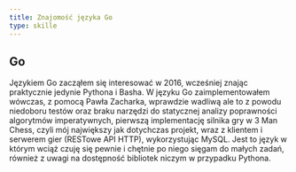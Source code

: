 ```yaml
---
title: Znajomość języka Go
type: skille
---
```


## Go<a name="golang"></a>

Językiem Go zacząłem się interesować w 2016, 
wcześniej znając praktycznie jedynie Pythona i Basha.
W języku Go zaimplementowałem wówczas, z pomocą Pawła Zacharka,
wprawdzie wadliwą ale
to z powodu niedoboru testów oraz braku narzędzi do
statycznej analizy poprawności algorytmów imperatywnych,
pierwszą implementację silnika gry w 3 Man Chess, czyli mój
największy jak dotychczas projekt,
wraz z klientem i serwerem gier (RESTowe API HTTP),
wykorzystując MySQL. Jest to język w którym wciąż
czuję się pewnie i chętnie po niego sięgam do małych zadań,
również z uwagi na dostępność bibliotek niczym w przypadku Pythona.
